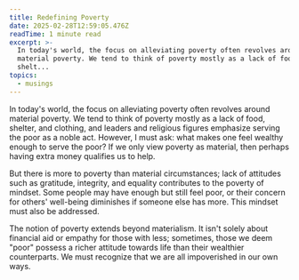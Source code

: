 ```yaml
---
title: Redefining Poverty
date: 2025-02-28T12:59:05.476Z
readTime: 1 minute read
excerpt: >-
  In today's world, the focus on alleviating poverty often revolves around
  material poverty. We tend to think of poverty mostly as a lack of food,
  shelt...
topics:
  - musings
---
```

In today's world, the focus on alleviating poverty often revolves around material poverty. We tend to think of poverty mostly as a lack of food, shelter, and clothing, and leaders and religious figures emphasize serving the poor as a noble act. However, I must ask: what makes one feel wealthy enough to serve the poor? If we only view poverty as material, then perhaps having extra money qualifies us to help.
 
 But there is more to poverty than material circumstances; lack of attitudes such as gratitude, integrity, and equality contributes to the poverty of mindset. Some people may have enough but still feel poor, or their concern for others' well-being diminishes if someone else has more. This mindset must also be addressed.
 
 The notion of poverty extends beyond materialism. It isn't solely about financial aid or empathy for those with less; sometimes, those we deem "poor" possess a richer attitude towards life than their wealthier counterparts. We must recognize that we are all impoverished in our own ways.
